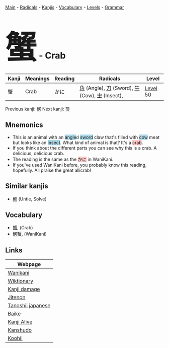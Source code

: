 <style> bigfont {font-size: 100px}</style>
[Main](../index.md) -
[Radicals](../radicals.md) -
[Kanjis](../kanjis.md) -
[Vocabulary](../vocabulary.md) -
[Levels](../levels.md) -
[Grammar](../grammar.md)
# <bigfont> 蟹</bigfont> - Crab 

| Kanji | Meanings | Reading | Radicals | Level |
| --- | --- | --- | --- | --- |
| 蟹 | Crab | かに | [角](../radicals/角.md) (Angle), [刀](../radicals/刀.md) (Sword), [牛](../radicals/牛.md) (Cow), [虫](../radicals/虫.md) (Insect),  | [Level 50](../levels/wk_level50.md) |

Previous kanji: [鰐](鰐.md) Next kanji: [簿](簿.md) 

## Mnemonics
 * This is an animal with an <span style="background-color:#ADD8E6"> angle</span>d <span style="background-color:#ADD8E6"> sword</span> claw that's filled with <span style="background-color:#ADD8E6"> cow</span> meat but looks like an <span style="background-color:#ADD8E6"> insect</span>. What kind of animal is that? It's a <span style="background-color:#ffcccb"> crab</span>.
* If you think about the different parts you can see why this is a crab. A delicious, delicious crab.
* The reading is the same as the <span style="background-color:#ffcccb"> かに</span> in WaniKani.
* If you've used WaniKani before, you probably know this reading, hopefully. All praise the great allicrab!


## Similar kanjis
 * [解](解.md) (Untie, Solve)


## Vocabulary
 * [蟹](../vocabulary/蟹.md), (Crab)
* [鰐蟹](../vocabulary/蟹.md), (WaniKani)



## Links 

| Webpage |
| --- |
| [Wanikani          ](https://www.wanikani.com/kanji/蟹) |
| [Wiktionary        ](https://en.wiktionary.org/wiki/蟹) |
| [Kanji damage      ](http://www.kanjidamage.com/kanji/search?utf8=✓&q=蟹) |
| [Jitenon           ](https://jitenon.com/kanji/蟹) |
| [Tanoshii japanese ](https://www.tanoshiijapanese.com/dictionary/kanji.cfm?k=蟹) |
| [Baike             ](https://baike.baidu.com/item/蟹) |
| [Kanji Alive       ](https://app.kanjialive.com/蟹) |
| [Kanshudo          ](https://www.kanshudo.com/searchmn?q=蟹) |
| [Koohii            ](https://kanji.koohii.com/study/kanji/蟹) |
